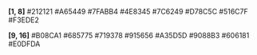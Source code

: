 **[1, 8]**
#212121
#A65449
#7FABB4
#4E8345
#7C6249
#D78C5C
#516C7F
#F3EDE2

**[9, 16]**
#B08CA1
#685775
#719378
#915656
#A35D5D
#9088B3
#606181
#E0DFDA